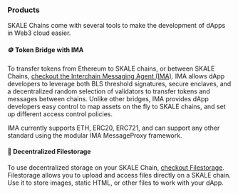 ### Products

SKALE Chains come with several tools to make the development of dApps in Web3 cloud easier.

#### 🪙 Token Bridge with IMA

To transfer tokens from Ethereum to SKALE chains, or between SKALE Chains, [checkout the Interchain Messaging Agent (IMA)](/developers/products/interchain-messaging-agent/overview.md). IMA allows dApp developers to leverage both BLS threshold signatures, secure enclaves, and a decentralized random selection of validators to transfer tokens and messages between chains. Unlike other bridges, IMA provides dApp developers easy control to map assets on the fly to SKALE chains, and set up different access control policies.

IMA currently supports ETH, ERC20, ERC721, and can support any other standard using the modular IMA MessageProxy framework. 

#### 📂 Decentralized Filestorage

To use decentralized storage on your SKALE Chain, [checkout Filestorage](/developers/file-storage.md). Filestorage allows you to upload and access files directly on a SKALE chain. Use it to store images, static HTML, or other files to work with your dApp.
